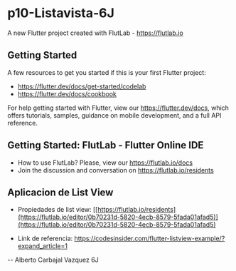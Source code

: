 # p10-Listavista-6J

A new Flutter project created with FlutLab - https://flutlab.io

## Getting Started

A few resources to get you started if this is your first Flutter project:

- https://flutter.dev/docs/get-started/codelab
- https://flutter.dev/docs/cookbook

For help getting started with Flutter, view our
https://flutter.dev/docs, which offers tutorials,
samples, guidance on mobile development, and a full API reference.

## Getting Started: FlutLab - Flutter Online IDE

- How to use FlutLab? Please, view our https://flutlab.io/docs
- Join the discussion and conversation on https://flutlab.io/residents


## Aplicacion de List View

- Propiedades de list view: [[https://flutlab.io/residents](https://flutlab.io/editor/0b70231d-5820-4ecb-8579-5fada01afad5)](https://flutlab.io/editor/0b70231d-5820-4ecb-8579-5fada01afad5)

  
- Link de referencia: https://codesinsider.com/flutter-listview-example/?expand_article=1

-- Alberto Carbajal Vazquez 6J
